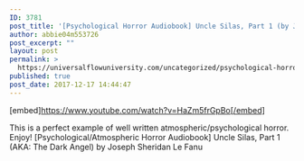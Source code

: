 ```yaml
---
ID: 3781
post_title: '[Psychological Horror Audiobook] Uncle Silas, Part 1 (by Joseph Sheridan Le Fanu)'
author: abbie04m553726
post_excerpt: ""
layout: post
permalink: >
  https://universalflowuniversity.com/uncategorized/psychological-horror-audiobook-uncle-silas-part-1-by-joseph-sheridan-le-fanu/
published: true
post_date: 2017-12-17 14:44:47
---
```

[embed]https://www.youtube.com/watch?v=HaZm5frGpBo[/embed]<br>
<p>This is a perfect example of well written atmospheric/psychological horror. Enjoy!
[Psychological/Atmospheric Horror Audiobook] Uncle Silas, Part 1 (AKA: The Dark Angel) by Joseph Sheridan Le Fanu</p>